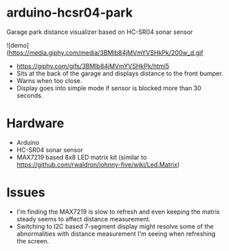 # arduino-hcsr04-park
Garage park distance visualizer based on HC-SR04 sonar sensor

![demo](https://media.giphy.com/media/3BMlb84jMVmYVSHkPk/200w_d.gif 

* https://giphy.com/gifs/3BMlb84jMVmYVSHkPk/html5
* Sits at the back of the garage and displays distance to the front bumper.
* Warns when too close.
* Display goes into simple mode if sensor is blocked more than 30 seconds.

# Hardware

* Arduino
* HC-SR04 sonar sensor
* MAX7219 based 8x8 LED matrix kit (similar to https://github.com/rwaldron/johnny-five/wiki/Led.Matrix)

# Issues

* I'm finding the MAX7219 is slow to refresh and even keeping the matrix steady seems to affect distance measurement.
* Switching to I2C based 7-segment display might resolve some of the abnormalities with distance measurement I'm seeing when refreshing the screen.

